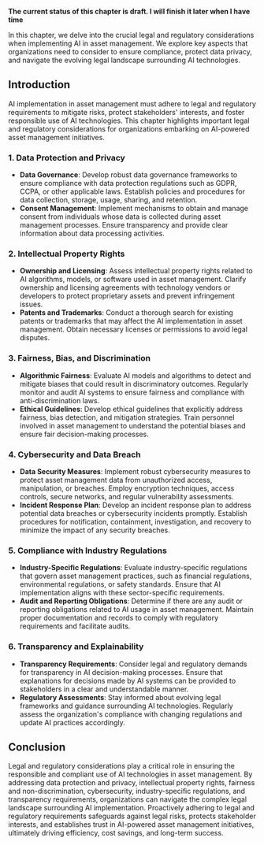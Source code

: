 **The current status of this chapter is draft. I will finish it later when I have time**

In this chapter, we delve into the crucial legal and regulatory considerations when implementing AI in asset management. We explore key aspects that organizations need to consider to ensure compliance, protect data privacy, and navigate the evolving legal landscape surrounding AI technologies.

Introduction
------------

AI implementation in asset management must adhere to legal and regulatory requirements to mitigate risks, protect stakeholders' interests, and foster responsible use of AI technologies. This chapter highlights important legal and regulatory considerations for organizations embarking on AI-powered asset management initiatives.

### 1. Data Protection and Privacy

* **Data Governance**: Develop robust data governance frameworks to ensure compliance with data protection regulations such as GDPR, CCPA, or other applicable laws. Establish policies and procedures for data collection, storage, usage, sharing, and retention.
* **Consent Management**: Implement mechanisms to obtain and manage consent from individuals whose data is collected during asset management processes. Ensure transparency and provide clear information about data processing activities.

### 2. Intellectual Property Rights

* **Ownership and Licensing**: Assess intellectual property rights related to AI algorithms, models, or software used in asset management. Clarify ownership and licensing agreements with technology vendors or developers to protect proprietary assets and prevent infringement issues.
* **Patents and Trademarks**: Conduct a thorough search for existing patents or trademarks that may affect the AI implementation in asset management. Obtain necessary licenses or permissions to avoid legal disputes.

### 3. Fairness, Bias, and Discrimination

* **Algorithmic Fairness**: Evaluate AI models and algorithms to detect and mitigate biases that could result in discriminatory outcomes. Regularly monitor and audit AI systems to ensure fairness and compliance with anti-discrimination laws.
* **Ethical Guidelines**: Develop ethical guidelines that explicitly address fairness, bias detection, and mitigation strategies. Train personnel involved in asset management to understand the potential biases and ensure fair decision-making processes.

### 4. Cybersecurity and Data Breach

* **Data Security Measures**: Implement robust cybersecurity measures to protect asset management data from unauthorized access, manipulation, or breaches. Employ encryption techniques, access controls, secure networks, and regular vulnerability assessments.
* **Incident Response Plan**: Develop an incident response plan to address potential data breaches or cybersecurity incidents promptly. Establish procedures for notification, containment, investigation, and recovery to minimize the impact of any security breaches.

### 5. Compliance with Industry Regulations

* **Industry-Specific Regulations**: Evaluate industry-specific regulations that govern asset management practices, such as financial regulations, environmental regulations, or safety standards. Ensure that AI implementation aligns with these sector-specific requirements.
* **Audit and Reporting Obligations**: Determine if there are any audit or reporting obligations related to AI usage in asset management. Maintain proper documentation and records to comply with regulatory requirements and facilitate audits.

### 6. Transparency and Explainability

* **Transparency Requirements**: Consider legal and regulatory demands for transparency in AI decision-making processes. Ensure that explanations for decisions made by AI systems can be provided to stakeholders in a clear and understandable manner.
* **Regulatory Assessments**: Stay informed about evolving legal frameworks and guidance surrounding AI technologies. Regularly assess the organization's compliance with changing regulations and update AI practices accordingly.

Conclusion
----------

Legal and regulatory considerations play a critical role in ensuring the responsible and compliant use of AI technologies in asset management. By addressing data protection and privacy, intellectual property rights, fairness and non-discrimination, cybersecurity, industry-specific regulations, and transparency requirements, organizations can navigate the complex legal landscape surrounding AI implementation. Proactively adhering to legal and regulatory requirements safeguards against legal risks, protects stakeholder interests, and establishes trust in AI-powered asset management initiatives, ultimately driving efficiency, cost savings, and long-term success.

